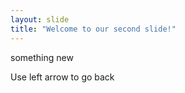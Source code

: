 ```yaml
---
layout: slide
title: "Welcome to our second slide!"
---
```

something new

Use left arrow to go back
